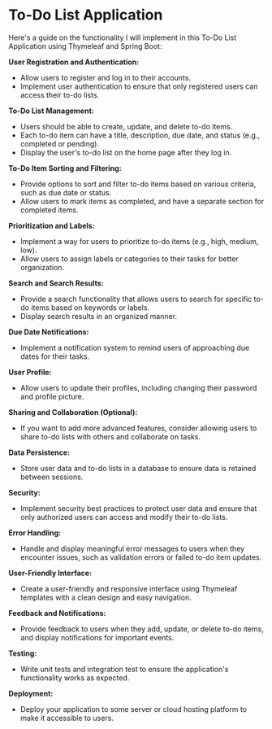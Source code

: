 # To-Do List Application
Here's a guide on the functionality I will implement in this To-Do List Application using Thymeleaf and Spring Boot:

**User Registration and Authentication:**

*   Allow users to register and log in to their accounts.
*   Implement user authentication to ensure that only registered users can access their to-do lists.

**To-Do List Management:**

*   Users should be able to create, update, and delete to-do items.
*   Each to-do item can have a title, description, due date, and status (e.g., completed or pending).
*   Display the user's to-do list on the home page after they log in.

**To-Do Item Sorting and Filtering:**

*   Provide options to sort and filter to-do items based on various criteria, such as due date or status.
*   Allow users to mark items as completed, and have a separate section for completed items.

**Prioritization and Labels:**

*   Implement a way for users to prioritize to-do items (e.g., high, medium, low).
*   Allow users to assign labels or categories to their tasks for better organization.

**Search and Search Results:**

*   Provide a search functionality that allows users to search for specific to-do items based on keywords or labels.
*   Display search results in an organized manner.

**Due Date Notifications:**

*   Implement a notification system to remind users of approaching due dates for their tasks.

**User Profile:**

*   Allow users to update their profiles, including changing their password and profile picture.

**Sharing and Collaboration (Optional):**

*   If you want to add more advanced features, consider allowing users to share to-do lists with others and collaborate on tasks.

**Data Persistence:**

*   Store user data and to-do lists in a database to ensure data is retained between sessions.

**Security:**

*   Implement security best practices to protect user data and ensure that only authorized users can access and modify their to-do lists.

**Error Handling:**

*   Handle and display meaningful error messages to users when they encounter issues, such as validation errors or failed to-do item updates.

**User-Friendly Interface:**

*   Create a user-friendly and responsive interface using Thymeleaf templates with a clean design and easy navigation.

**Feedback and Notifications:**

*   Provide feedback to users when they add, update, or delete to-do items, and display notifications for important events.

**Testing:**

*   Write unit tests and integration test to ensure the application's functionality works as expected.

**Deployment:**

*   Deploy your application to some server or cloud hosting platform to make it accessible to users.
